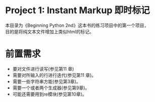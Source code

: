 # Project 1: Instant Markup 即时标记
本目录为《Beginning Python 2nd》这本书的练习项目中的第一个项目，<br>目的是将纯文本文件增加上类似html的标记。

# 前置需求
- 要对文件进行读写(参见第11 章)
- 需要对所输入的行进行迭代(参见第11 章)。
- 需要一些字符串方能(参见第3章)。
- 需要一个或者两个生成器(参见第9章)。
- 可能还需要用到re模块(参见第10章)。
